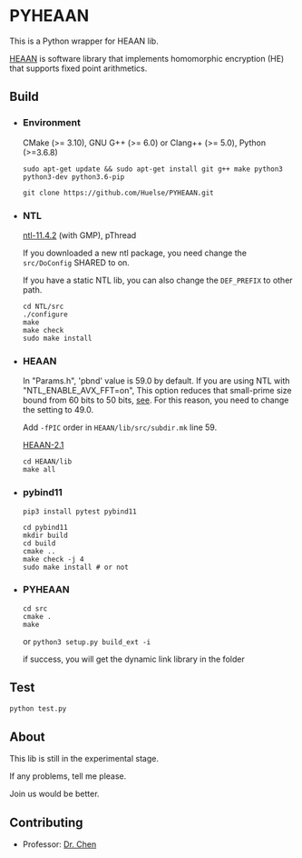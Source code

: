 # PYHEAAN
This is a Python wrapper for HEAAN lib.

[HEAAN](https://github.com/snucrypto/HEAAN) is software library that implements homomorphic encryption (HE) that supports fixed point arithmetics.



## Build

* ### Environment

  CMake (>= 3.10), GNU G++ (>= 6.0) or Clang++ (>= 5.0), Python (>=3.6.8)

  ```shell
  sudo apt-get update && sudo apt-get install git g++ make python3 python3-dev python3.6-pip
  
  git clone https://github.com/Huelse/PYHEAAN.git
  ```

  

* ### NTL 

  [ntl-11.4.2](https://www.shoup.net/ntl/) (with GMP), pThread

  If you downloaded a new ntl package, you need change the `src/DoConfig` SHARED to on.

  If you have a static NTL lib, you can also change the `DEF_PREFIX` to other path.

  ```
  cd NTL/src
  ./configure
  make
  make check
  sudo make install
  ```

  

* ### HEAAN

  In "Params.h", 'pbnd' value is 59.0 by default. If you are using NTL with "NTL_ENABLE_AVX_FFT=on", This option reduces that small-prime size bound from 60 bits to 50 bits, [see](https://www.shoup.net/ntl/doc/tour-changes.html). For this reason, you need to change the setting to 49.0.

  Add `-fPIC` order in `HEAAN/lib/src/subdir.mk` line 59.

  [HEAAN-2.1](https://github.com/snucrypto/HEAAN)

  ```shell
  cd HEAAN/lib
  make all
  ```

  

* ### pybind11

  ```shell
  pip3 install pytest pybind11
  
  cd pybind11
  mkdir build
  cd build
  cmake ..
  make check -j 4
  sudo make install # or not
  ```

  

* ### PYHEAAN

  ```shell
  cd src
  cmake .
  make
  ```

  or `python3 setup.py build_ext -i`

  if success, you will get the dynamic link library in the folder

## Test

```python
python test.py
```



## About

This lib is still in the experimental stage.

If any problems, tell me please.

Join us would be better.



## Contributing

* Professor: [Dr. Chen](https://zhigang-chen.github.io/)